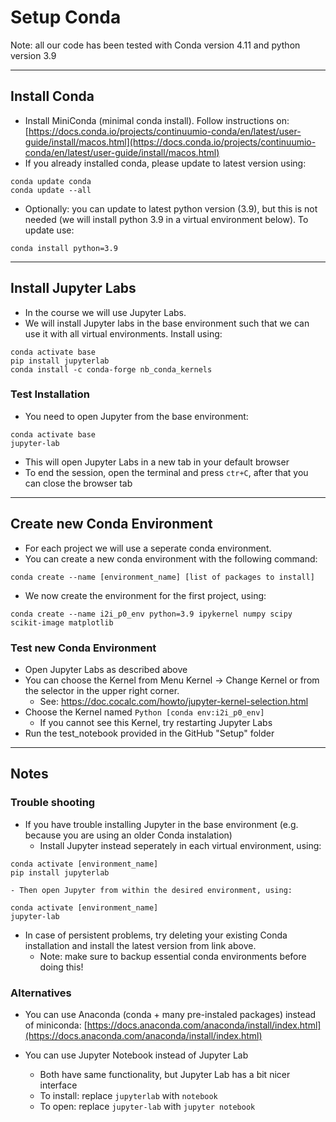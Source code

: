 # Setup Conda

Note: all our code has been tested with Conda version 4.11 and python version 3.9

---

## Install Conda
- Install MiniConda (minimal conda install). Follow instructions on: [https://docs.conda.io/projects/continuumio-conda/en/latest/user-guide/install/macos.html](https://docs.conda.io/projects/continuumio-conda/en/latest/user-guide/install/macos.html)
- If you already installed conda, please update to latest version using:

```
conda update conda
conda update --all
```

- Optionally: you can update to latest python version (3.9), but this is not needed (we will install python 3.9 in a virtual environment below). To update use:

```
conda install python=3.9
```

---

## Install Jupyter Labs
- In the course we will use Jupyter Labs. 
- We will install Jupyter labs in the base environment such that we can use it with all virtual environments. Install using:

```
conda activate base
pip install jupyterlab
conda install -c conda-forge nb_conda_kernels
```

### Test Installation
- You need to open Jupyter from the base environment:

``` 
conda activate base
jupyter-lab
```

- This will open Jupyter Labs in a new tab in your default browser
- To end the session, open the terminal and press `ctr+C`, after that you can close the browser tab

---

## Create new Conda Environment
- For each project we will use a seperate conda environment. 
- You can create a new conda environment with the following command:

```
conda create --name [environment_name] [list of packages to install]
```

- We now create the environment for the first project, using:

```
conda create --name i2i_p0_env python=3.9 ipykernel numpy scipy scikit-image matplotlib
```

### Test new Conda Environment
- Open Jupyter Labs as described above
- You can choose the Kernel from Menu Kernel -> Change Kernel or from the selector in the upper right corner. 
    - See: https://doc.cocalc.com/howto/jupyter-kernel-selection.html 
- Choose the Kernel named `Python [conda env:i2i_p0_env]`
    - If you cannot see this Kernel, try restarting Jupyter Labs
- Run the test_notebook provided in the GitHub "Setup" folder

---

## Notes  
### Trouble shooting
- If you have trouble installing Jupyter in the base environment (e.g. because you are using an older Conda instalation)
    - Install Jupyter instead seperately in each virtual environment, using: 
    
```
conda activate [environment_name]
pip install jupyterlab
```

    - Then open Jupyter from within the desired environment, using:
    
```
conda activate [environment_name]
jupyter-lab
```

- In case of persistent problems, try deleting your existing Conda installation and install the latest version from link above.
    - Note: make sure to backup essential conda environments before doing this!
    
    
### Alternatives
- You can use Anaconda (conda + many pre-instaled packages) instead of miniconda: [https://docs.anaconda.com/anaconda/install/index.html](https://docs.anaconda.com/anaconda/install/index.html)

- You can  use Jupyter Notebook instead of Jupyter Lab 
    - Both have same functionality, but Jupyter Lab has a bit nicer interface
    - To install: replace `jupyterlab` with `notebook` 
    - To open: replace `jupyter-lab` with `jupyter notebook`
    